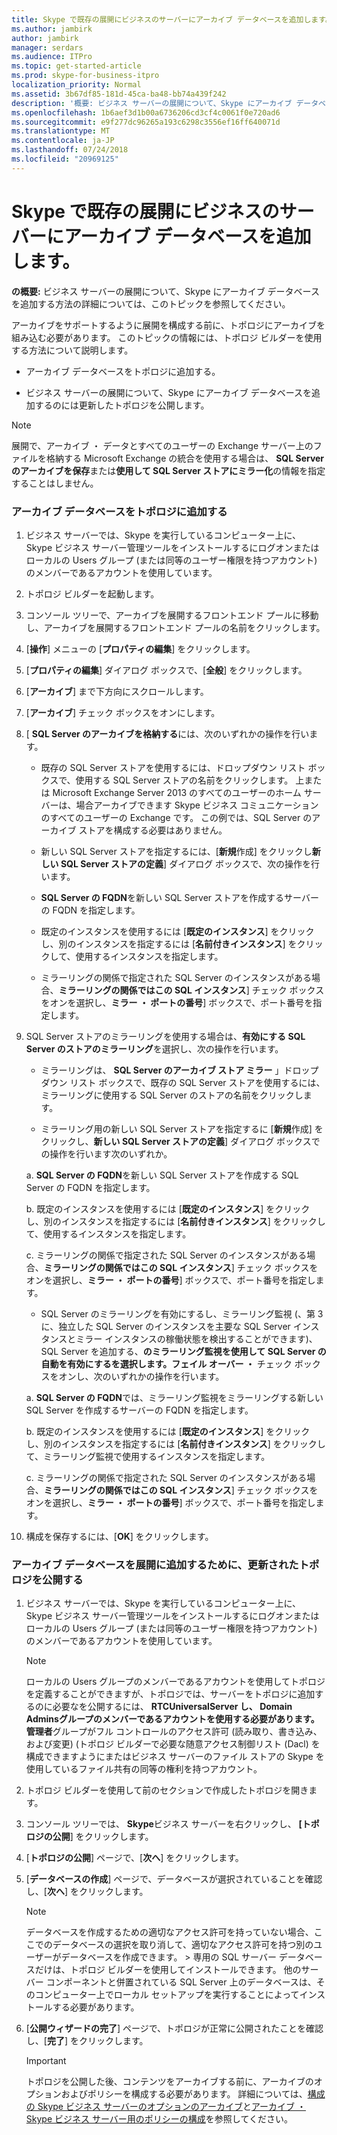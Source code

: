 ```yaml
---
title: Skype で既存の展開にビジネスのサーバーにアーカイブ データベースを追加します。
ms.author: jambirk
author: jambirk
manager: serdars
ms.audience: ITPro
ms.topic: get-started-article
ms.prod: skype-for-business-itpro
localization_priority: Normal
ms.assetid: 3b67df85-181d-45ca-ba48-bb74a439f242
description: '概要: ビジネス サーバーの展開について、Skype にアーカイブ データベースを追加する方法の詳細については、このトピックを読みます。'
ms.openlocfilehash: 1b6aef3d1b00a6736206cd3cf4c0061f0e720ad6
ms.sourcegitcommit: e9f277dc96265a193c6298c3556ef16ff640071d
ms.translationtype: MT
ms.contentlocale: ja-JP
ms.lasthandoff: 07/24/2018
ms.locfileid: "20969125"
---
```

# <a name="add-archiving-databases-to-an-existing-deployment-in-skype-for-business-server"></a>Skype で既存の展開にビジネスのサーバーにアーカイブ データベースを追加します。
 
**の概要:** ビジネス サーバーの展開について、Skype にアーカイブ データベースを追加する方法の詳細については、このトピックを参照してください。
  
アーカイブをサポートするように展開を構成する前に、トポロジにアーカイブを組み込む必要があります。 このトピックの情報には、トポロジ ビルダーを使用する方法について説明します。
  
- アーカイブ データベースをトポロジに追加する。
    
- ビジネス サーバーの展開について、Skype にアーカイブ データベースを追加するのには更新したトポロジを公開します。
    
> [!NOTE]
> 展開で、アーカイブ ・ データとすべてのユーザーの Exchange サーバー上のファイルを格納する Microsoft Exchange の統合を使用する場合は、 **SQL Server のアーカイブを保存**または**使用して SQL Server ストアにミラー化**の情報を指定することはしません。
  
### <a name="add-an-archiving-database-to-your-topology"></a>アーカイブ データベースをトポロジに追加する

1. ビジネス サーバーでは、Skype を実行しているコンピューター上に、Skype ビジネス サーバー管理ツールをインストールするにログオンまたはローカルの Users グループ (または同等のユーザー権限を持つアカウント) のメンバーであるアカウントを使用しています。
    
2. トポロジ ビルダーを起動します。
    
3. コンソール ツリーで、アーカイブを展開するフロントエンド プールに移動し、アーカイブを展開するフロントエンド プールの名前をクリックします。
    
4. [**操作**] メニューの [**プロパティの編集**] をクリックします。 
    
5. [**プロパティの編集**] ダイアログ ボックスで、[**全般**] をクリックします。
    
6. [**アーカイブ**] まで下方向にスクロールします。
    
7. [**アーカイブ**] チェック ボックスをオンにします。
    
8. [ **SQL Server のアーカイブを格納する**には、次のいずれかの操作を行います。
    
   - 既存の SQL Server ストアを使用するには、ドロップダウン リスト ボックスで、使用する SQL Server ストアの名前をクリックします。 上または Microsoft Exchange Server 2013 のすべてのユーザーのホーム サーバーは、場合アーカイブできます Skype ビジネス コミュニケーションのすべてのユーザーの Exchange です。 この例では、SQL Server のアーカイブ ストアを構成する必要はありません。
    
   - 新しい SQL Server ストアを指定するには、[**新規**作成] をクリックし**新しい SQL Server ストアの定義**] ダイアログ ボックスで、次の操作を行います。
    
   - **SQL Server の FQDN**を新しい SQL Server ストアを作成するサーバーの FQDN を指定します。
    
   - 既定のインスタンスを使用するには [**既定のインスタンス**] をクリックし、別のインスタンスを指定するには [**名前付きインスタンス**] をクリックして、使用するインスタンスを指定します。
    
   - ミラーリングの関係で指定された SQL Server のインスタンスがある場合、**ミラーリングの関係ではこの SQL インスタンス**] チェック ボックスをオンを選択し、**ミラー ・ ポートの番号**] ボックスで、ポート番号を指定します。
    
9. SQL Server ストアのミラーリングを使用する場合は、**有効にする SQL Server のストアのミラーリング**を選択し、次の操作を行います。
    
   - ミラーリングは、 **SQL Server のアーカイブ ストア ミラー** 」ドロップ ダウン リスト ボックスで、既存の SQL Server ストアを使用するには、ミラーリングに使用する SQL Server のストアの名前をクリックします。
    
   - ミラーリング用の新しい SQL Server ストアを指定するに [**新規**作成] をクリックし、**新しい SQL Server ストアの定義**] ダイアログ ボックスでの操作を行います次のいずれか。
    
    a. **SQL Server の FQDN**を新しい SQL Server ストアを作成する SQL Server の FQDN を指定します。
    
    b. 既定のインスタンスを使用するには [**既定のインスタンス**] をクリックし、別のインスタンスを指定するには [**名前付きインスタンス**] をクリックして、使用するインスタンスを指定します。
    
    c. ミラーリングの関係で指定された SQL Server のインスタンスがある場合、**ミラーリングの関係ではこの SQL インスタンス**] チェック ボックスをオンを選択し、**ミラー ・ ポートの番号**] ボックスで、ポート番号を指定します。
    
   - SQL Server のミラーリングを有効にするし、ミラーリング監視 (、第 3 に、独立した SQL Server のインスタンスを主要な SQL Server インスタンスとミラー インスタンスの稼働状態を検出することができます)、SQL Server を追加する、**のミラーリング監視を使用して SQL Server の自動を有効にするを選択します。フェイル オーバー ・** チェック ボックスをオンし、次のいずれかの操作を行います。
    
    a. **SQL Server の FQDN**では、ミラーリング監視をミラーリングする新しい SQL Server を作成するサーバーの FQDN を指定します。
    
    b. 既定のインスタンスを使用するには [**既定のインスタンス**] をクリックし、別のインスタンスを指定するには [**名前付きインスタンス**] をクリックして、ミラーリング監視で使用するインスタンスを指定します。
    
    c. ミラーリングの関係で指定された SQL Server のインスタンスがある場合、**ミラーリングの関係ではこの SQL インスタンス**] チェック ボックスをオンを選択し、**ミラー ・ ポートの番号**] ボックスで、ポート番号を指定します。
    
10. 構成を保存するには、[**OK**] をクリックします。
    
### <a name="publish-the-updated-topology-to-add-an-archiving-database-to-your-deployment"></a>アーカイブ データベースを展開に追加するために、更新されたトポロジを公開する

1. ビジネス サーバーでは、Skype を実行しているコンピューター上に、Skype ビジネス サーバー管理ツールをインストールするにログオンまたはローカルの Users グループ (または同等のユーザー権限を持つアカウント) のメンバーであるアカウントを使用しています。
    
    > [!NOTE]
    > ローカルの Users グループのメンバーであるアカウントを使用してトポロジを定義することができますが、トポロジでは、サーバーをトポロジに追加するのに必要なを公開するには、 **RTCUniversalServer し、 **Domain Admins**グループのメンバーであるアカウントを使用する必要があります。管理者**グループがフル コントロールのアクセス許可 (読み取り、書き込み、および変更) (トポロジ ビルダーで必要な随意アクセス制御リスト (Dacl) を構成できますようにまたはビジネス サーバーのファイル ストアの Skype を使用しているファイル共有の同等の権利を持つアカウント。
  
2. トポロジ ビルダーを使用して前のセクションで作成したトポロジを開きます。
    
3. コンソール ツリーでは、 **Skype**ビジネス サーバーを右クリックし、 **[トポロジの公開**] をクリックします。
    
4. [**トポロジの公開**] ページで、[**次へ**] をクリックします。
    
5. [**データベースの作成**] ページで、データベースが選択されていることを確認し、[**次へ**] をクリックします。 
    
    > [!NOTE]
    > データベースを作成するための適切なアクセス許可を持っていない場合、ここでのデータベースの選択を取り消して、適切なアクセス許可を持つ別のユーザーがデータベースを作成できます。 > 専用の SQL サーバー データベースだけは、トポロジ ビルダーを使用してインストールできます。 他のサーバー コンポーネントと併置されている SQL Server 上のデータベースは、そのコンピューター上でローカル セットアップを実行することによってインストールする必要があります。 
  
6. [**公開ウィザードの完了**] ページで、トポロジが正常に公開されたことを確認し、[**完了**] をクリックします。
    
    > [!IMPORTANT]
    > トポロジを公開した後、コンテンツをアーカイブする前に、アーカイブのオプションおよびポリシーを構成する必要があります。 詳細については、[構成の Skype ビジネス サーバーのオプションのアーカイブ](configure-archiving-options.md)と[アーカイブ ・ Skype ビジネス サーバー用のポリシーの構成](configure-archiving-policies.md)を参照してください。 
  

